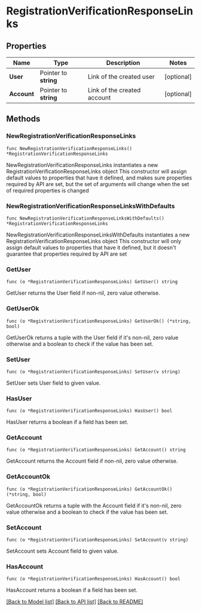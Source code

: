 # RegistrationVerificationResponseLinks

## Properties

Name | Type | Description | Notes
------------ | ------------- | ------------- | -------------
**User** | Pointer to **string** | Link of the created user | [optional] 
**Account** | Pointer to **string** | Link of the created account | [optional] 

## Methods

### NewRegistrationVerificationResponseLinks

`func NewRegistrationVerificationResponseLinks() *RegistrationVerificationResponseLinks`

NewRegistrationVerificationResponseLinks instantiates a new RegistrationVerificationResponseLinks object
This constructor will assign default values to properties that have it defined,
and makes sure properties required by API are set, but the set of arguments
will change when the set of required properties is changed

### NewRegistrationVerificationResponseLinksWithDefaults

`func NewRegistrationVerificationResponseLinksWithDefaults() *RegistrationVerificationResponseLinks`

NewRegistrationVerificationResponseLinksWithDefaults instantiates a new RegistrationVerificationResponseLinks object
This constructor will only assign default values to properties that have it defined,
but it doesn't guarantee that properties required by API are set

### GetUser

`func (o *RegistrationVerificationResponseLinks) GetUser() string`

GetUser returns the User field if non-nil, zero value otherwise.

### GetUserOk

`func (o *RegistrationVerificationResponseLinks) GetUserOk() (*string, bool)`

GetUserOk returns a tuple with the User field if it's non-nil, zero value otherwise
and a boolean to check if the value has been set.

### SetUser

`func (o *RegistrationVerificationResponseLinks) SetUser(v string)`

SetUser sets User field to given value.

### HasUser

`func (o *RegistrationVerificationResponseLinks) HasUser() bool`

HasUser returns a boolean if a field has been set.

### GetAccount

`func (o *RegistrationVerificationResponseLinks) GetAccount() string`

GetAccount returns the Account field if non-nil, zero value otherwise.

### GetAccountOk

`func (o *RegistrationVerificationResponseLinks) GetAccountOk() (*string, bool)`

GetAccountOk returns a tuple with the Account field if it's non-nil, zero value otherwise
and a boolean to check if the value has been set.

### SetAccount

`func (o *RegistrationVerificationResponseLinks) SetAccount(v string)`

SetAccount sets Account field to given value.

### HasAccount

`func (o *RegistrationVerificationResponseLinks) HasAccount() bool`

HasAccount returns a boolean if a field has been set.


[[Back to Model list]](../README.md#documentation-for-models) [[Back to API list]](../README.md#documentation-for-api-endpoints) [[Back to README]](../README.md)


